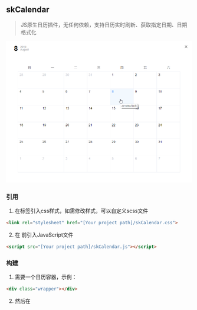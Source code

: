 ## skCalendar
> JS原生日历插件，无任何依赖，支持日历实时刷新、获取指定日期、日期格式化

![插件效果预览](https://github.com/shulkme/skCalendar/blob/master/skCalendar-preview.png "插件效果预览")
### 引用
1. 在<head>标签引入css样式，如需修改样式，可以自定义scss文件

```html
<link rel="stylesheet" href="[Your project path]/skCalendar.css">
```
2. 在 </body> 前引入JavaScript文件

```html
<script src="[Your project path]/skCalendar.js"></script>
```

### 构建
1. 需要一个日历容器，示例：
``` html
<div class="wrapper"></div>
``` 
2. 然后在 <script> 实例化日历
```javascript
const wrap = document.querySelect('.wrapper');
const calendar = new SkCalendar({
	wrapper:wrap
});

// or 
const calendar = new SkCalendar({
	wrapper:'.wrapper'
});
```

### 参数
|名称   |默认值   |规范   |解释   |
| ------------ | ------------ | ------------ | ------------ |
|wrapper   |null   |必选   |日历容器   |
|date   |null   |可选   |初始化日期   |
|itemFun   |function   |可选   |日期点击回调函数   |
|startDate   |0   |可选   |星期排序开头，0表示以日开始，可选范围0~6   |
|lang   |'cn'   |可选   |星期、月份语言，可选'cn'/'en'   |
|weekAbbr   |true   |可选   |星期是否缩写   |
|monthAbbr   |true   |可选   |月份是否缩写   |
|format   |'yyyy年MM月dd日'   |可选   |日期输出格式   |
|fullScreen   |true   |可选   |是否充满整个容器   |

### 属性
1. `today` 获取当前日期
```javascript
//return 
today = {
      year: xxxx,
      month: xx,
      day: xx
};

//get
console.log(calendar.today.year);
console.log(calendar.today.month);
console.log(calendar.today.day);
```
2. `selectDate` 获取当前选中的日期
```javascript
//return 
selectDate = {
      year: xxxx,
      month: xx,
      day: xx
};

//get
console.log(calendar.selectDate.year);
console.log(calendar.selectDate.month);
console.log(calendar.selectDate.day);
```
3. `weekFormatList` 获取星期格式化列表
```javascript
//return 
weekFormatList = {
          cn:[
              ['日','一','二','三','四','五','六'],
              ['日','壹','贰','叁','肆','伍','陆']
             ],
          en:[
              ['Sun','Mon','Tues','Wed','Thur','Fri','Sat'],
              ['Sunday','Monday','Tuesday','Wednesday','Thursday','Friday','Saturday']
             ]
      };
```
4. `weekFormatList` 获取星期格式化列表
```javascript
//return 
monthFormatList = {
          cn:[
              ['1','2','3','4','5','6','7','8','9','10','11','12'],
              ['一','二','三','四','五','六','七','八','九','十','十一','十二']
             ],
          en:[
              ['Jan','Feb','Mar','Apr','May','Jun','Jul','Aug','Sep','Oct','Nov','Dec'],    
['January','February','March','April','May','June','July','August','September','October','November','December']
             ]
      };
```

### 方法
1. `update` 更新日历
```javascript
const newDate = new Date();
calendar.update(newDate);

// or

calendar.update('xxxx-xx-xx');

```
2. `getDaysList` 获取视图中的日期排序表
```javascript
console,log(calendar.getDaysList);

//print
object={
	dayList: (42) [28, 29, 30, 31, 1, 2, 3, 4, 5, 6, 7, 8, 9, 10, 11, 12, 13, 14, 15, 16, 17, 18, 19, 20, 21, 22, 23, 24, 25, 26, 27, 28, 29, 30, 31, 1, 2, 3, 4, 5, 6, 7],
	nextDays: 30,
	nextMonth: 9,
	nextSep: 35,
	nextYear: 2019,
	prevDays: 31,
	prevMonth: 7,
	prevSep: 4,
	prevYear: 2019,
	thisDays: 31,
	thisMonth: 8,
	thisYear: 2019
}
```
3. `prevMonth` 切换到上一个月的日历
```javascript
element.onclick=function(){
	calendar.prevMonth();
}
```
4. `nextMonth` 切换到下一个月的日历
```javascript
element.onclick=function(){
	calendar.nextMonth();
}
```
